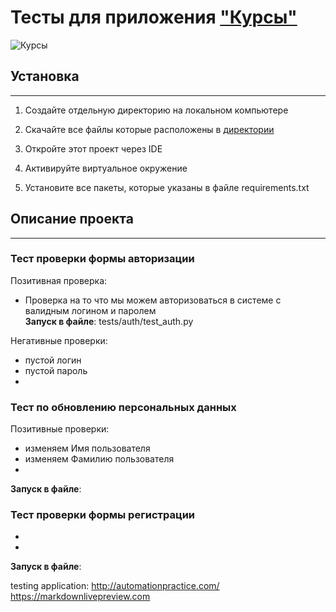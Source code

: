 # Тесты для приложения ["Курсы"](https://qacoursemoodle.innopolis.university)

![Курсы](logo.jpg)
## Установка
***
1. Создайте отдельную директорию на локальном компьютере
2. Скачайте все файлы которые расположены в [директории](https://github.com/berpress/ui_dress_tests)
3. Откройте этот проект через IDE
4. Активируйте виртуальное окружение
   
5. Установите все пакеты, которые указаны в файле requirements.txt

## Описание проекта
***

### Тест проверки формы авторизации
Позитивная проверка:
* Проверка на то что мы можем авторизоваться в системе с валидным логином и паролем<br>
__Запуск в файле__: tests/auth/test_auth.py

Негативные проверки:
* пустой логин
* пустой пароль
* 

### Тест по обновлению персональных данных
Позитивные проверки:
* изменяем Имя пользователя
* изменяем Фамилию пользователя
* 
__Запуск в файле__: 
### Тест проверки формы регистрации
*
*
__Запуск в файле__: 



testing application: http://automationpractice.com/
https://markdownlivepreview.com



